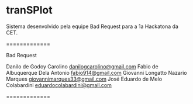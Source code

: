 tranSPlot
=========

Sistema desenvolvido pela equipe Bad Request para a 1a Hackatona da CET.

=============

Bad Request

Danilo de Godoy Carolino danilogcarolino@gmail.com
Fabio de Albuquerque Dela Antonio fabio914@gmail.com
Giovanni Longatto Nazario Marques giovannimarques33@gmail.com
José Eduardo de Melo Colabardini eduardocolabardini@gmail.com

=============